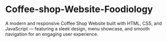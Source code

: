 # Coffee-shop-Website-Foodiology
A modern and responsive Coffee Shop Website built with HTML, CSS, and JavaScript — featuring a sleek design, menu showcase, and smooth navigation for an engaging user experience.
